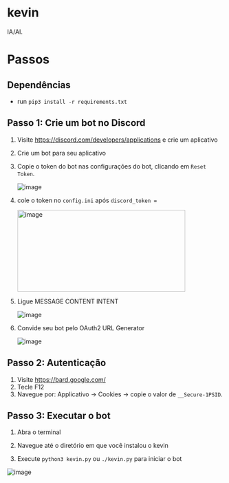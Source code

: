 # kevin
IA/AI.
# Passos 

## Dependências

* run ```pip3 install -r requirements.txt```

## Passo 1: Crie um bot no Discord

1. Visite https://discord.com/developers/applications e crie um aplicativo
2. Crie um bot para seu aplicativo
3. Copie o token do bot nas configurações do bot, clicando em `Reset Token`.

   ![image](https://user-images.githubusercontent.com/89479282/205949161-4b508c6d-19a7-49b6-b8ed-7525ddbef430.png)
4. cole o token no `config.ini` após `discord_token =`

   <img height="190" width="390" alt="image" src="https://user-images.githubusercontent.com/89479282/222661803-a7537ca7-88ae-4e66-9bec-384f3e83e6bd.png">

5. Ligue MESSAGE CONTENT INTENT

   ![image](https://user-images.githubusercontent.com/89479282/205949323-4354bd7d-9bb9-4f4b-a87e-deb9933a89b5.png)

6. Convide seu bot pelo OAuth2 URL Generator

   ![image](https://user-images.githubusercontent.com/89479282/205949600-0c7ddb40-7e82-47a0-b59a-b089f929d177.png)

## Passo 2: Autenticação
1. Visite https://bard.google.com/
2. Tecle F12
3. Navegue por: Applicativo → Cookies → copie o valor de `__Secure-1PSID`.

## Passo 3: Executar o bot

1. Abra o terminal

2. Navegue até o diretório em que você instalou o kevin

3. Execute `python3 kevin.py` ou `./kevin.py` para iniciar o bot

![image](https://github.com/proxlu/kevin/assets/105125779/953dc419-1e02-45d1-936f-e3f8575b82dd)
